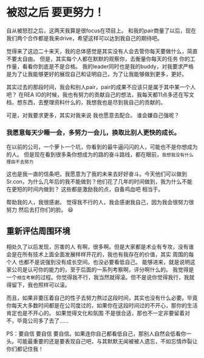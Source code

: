 # 被怼之后 要更努力！
自从被怒怼之后，这两天我算是很focus在项目上。
和我的pair商量了以后，现在我们两个合作都是我来drive，希望这样可以达到我自己的期待吧。

觉得来了这边二十来天，我的总体感觉是其实没有人会去管你每天要做什么，简直不要太自由。
但是，其实每个人都在默默的观察你，去衡量你每天的任务 你的工作量，看看你到底是不是合格。
我的leader同时也是我的buddy，对我要求严格是为了让我能够更好的展现自己和证明自己，为了让我能够做到更多，更好。

其实过去的那段时间，我会和别人pair，pair的成果不应该只是属于其中某一个人吧？
在REA IO的时候，我也有努力的贡献自己的想法，我每天都11点多还在写文档，想东西，去整理资料什么的，我想我也是尽到我自己的贡献的。

可是，对我要求更多，其实对我来说 我也愿意去配合。
谁会嫌自己强呢？

### 我愿意每天少睡一会，多努力一会儿，换取比别人更快的成长。
在以前的公司，一个萝卜一个坑，你看到的最牛逼闪闪的人，可能也不是你想成为的人。
但是现在看到很多条你想成为的路的奋斗路线，都在眼前，`我想我没有什么理由不去努力`

这也是我一直的信条吧，我愿意为了我的未来去好好奋斗。今天他们可以做到Sr.con，为什么几年后的我不能做到？他们花了几年的时间做到，我为什么不能在更短的时间内做到？
这些都是激励我的点，自备鸡血吧 相当于。

帮助我的人，我很感谢。
觉得我不行的人，我会感谢我自己，因为我会很努力很努力 然后去打你们的脸。  😆

## 重新评估周围环境
相处久了以后发现，厉害的人 有啊，很多啊。但是大家都是术业有专攻，没有谁会是在所有技术上面全面发展样样开花的，我也有我存在的价值，其实 周围的每个人 也都不是说强到没有成长空间。也没必要看低自己。
能够进来，就是说明这家公司是认可你的能力的，至于后面的一系列考察啊，评分啊什么的。 我觉得是一个`相互考察`的过程。你觉得我不行，我当然就得滚。但不是说你觉得我行，我就得留下，我也照样可以滚。

而且，如果非要压着自己的性子去努力熬过这段时间，其实也没有什么必要。毕竟你每天大多数时间都是在公司度过的，如果你在这段时间过的不开心，那你的生活肯定也是不开心的。
如果觉得文化和氛围 不是很合适，那也不一定非要留着对不，毕竟公司多了去了……

PS：要自信 要自信 要自信。如果连你自己都看低自己，那别人自然会低看你一头。可能最重要的还是要表现自己吧，与其默默无闻被被人遗忘，不如忘情炸裂让你们都记住我！
